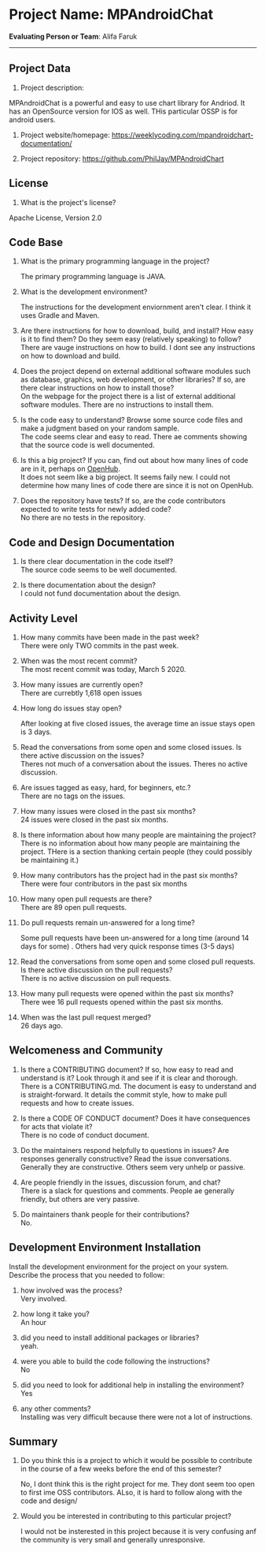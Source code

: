 # Project Name: MPAndroidChat  <!-- replace with the project name -->   
	
**Evaluating Person or Team**: Alifa Faruk
<!-- list your first name and github user-name-->

---

## Project Data

1. Project description: <br>
<!--
What is the purpose of this project? What does the code do? What type of users
does it have?
-->
MPAndroidChat is a powerful and easy to use chart library for Andriod. It has an OpenSource version for IOS as well. THis particular OSSP is for android users. 

1. Project website/homepage:
https://weeklycoding.com/mpandroidchart-documentation/

1. Project repository:
https://github.com/PhilJay/MPAndroidChart


## License

1. What is the project's license? <br>
<!--
In most repositories there will be a file named LICENSE or something similar in
the root level of the repository. This is the one to examine. There may be
different licenses on specific files, but the project will have a main license.
-->

Apache License, Version 2.0 

## Code Base


1. What is the primary programming language in the project?

	The primary programming language is JAVA.

1. What is the development environment? <br>
	<!--
	For example, is it Gnu C++ on Linux?
	Is it a Windows 10 application? Does one need to develop in a virtual machine?
	-->
	The instructions for the development enviornment aren't clear. I think it uses Gradle and Maven.

1. Are there instructions for how to download, build, and install? How easy is it
to find them? Do they seem easy (relatively speaking) to follow? <br>
	There are vauge instructions on how to build. I dont see any instructions on how to download and build.
 
1. Does the project depend on external additional software modules such as
database,  graphics, web development, or other libraries? If so, are there clear instructions on how to install those? <br>
	On the webpage for the project there is a list of external additional software modules. There are no instructions to install them.

1. Is the code easy to understand? Browse some source code files and make
a judgment based on your random sample. <br>
	The code seems clear and easy to read. There ae comments showing that the source code is well documented.

1. Is this a big project? If you can, find out about how many lines of code
are in it, perhaps on [OpenHub](https://www.openhub.net/). <br>
	It does not seem like a big project. It seems faily new. I could not determine how many lines of code there are since it is not on OpenHub.

1. Does the repository have tests? If so, are the code contributors expected to write tests for newly added code? <br>
	No there are no tests in the repository.


## Code and Design Documentation
1. Is there clear documentation in the code itself? <br>
	The source code seems to be well documented.

1. Is there documentation about the design?  <br>
	I could not fund documentation about the design.

## Activity Level


1. How many commits have been made in the past week? <br>
	There were only TWO commits in the past week.
	
1. When was the most recent commit? <br>
	The most recent commit was today, March 5 2020.

1. How many issues are currently open? <br>
	There are currebtly 1,618 open issues
1. How long do issues stay open? <br>
	<!--
	Take the five closed issues (they can be most recently closed or a sample distributed over time) and look at when each was first reported.
	Compute the number of days that each was open and take the average.
	-->
	After looking at five closed issues, the average time an issue stays open is 3 days.

1. Read the conversations from some open and some closed issues. Is there active discussion on the issues? <br>
	Theres not much of a conversation about the issues. Theres no active discussion.

1. Are issues tagged as easy, hard, for beginners, etc.? <br>
	There are no tags on the issues.

1. How many issues were closed in the past six months? <br>
	24 issues were closed in the past six months.

1. Is there information about how many people are maintaining the project? <br>
	There is no information about how many people are maintaining the project. THere is a section thanking certain people (they could possibly be maintaining it.)

1. How many contributors has the project had in the past six months? <br>
	There were four contributors in the past six months

1. How many open pull requests are there? <br>
	There are 89 open pull requests.

1. Do pull requests remain un-answered for a long time? <br>
	<!--
	Look at the closed pull requests to see how long they stayed open.
	Take the five closed pull requests  (they can be most recently closed or a sample distributed over time) and look at when each was first created.
	Compute the number of days that each was open and take the average.
	-->
	Some pull requests have been un-answered for a long time (around 14 days for some) . Others had very quick response times (3-5 days)

1. Read the conversations from some open and some closed pull requests.  Is there active discussion on the pull requests? <br>
	There is no active discussion on pull requests.

1. How many pull requests were opened within the past six months? <br>
	There wee 16 pull requests opened within the past six months.

1. When was the last  pull request  merged? <br>
	26 days ago.

## Welcomeness and Community

1. Is there a CONTRIBUTING document? If so, how easy to read and understand is it?
Look through it and see if it is clear and thorough. <br>
	There is a CONTRIBUTING.md. The document is easy to understand and is straight-forward. It details the commit style, how to make pull requests and how to create issues.

1. Is there a CODE OF CONDUCT document? Does it have consequences for acts that
violate it? <br>
	There is no code of conduct document.

1. Do the maintainers respond helpfully to questions in issues?
Are responses generally constructive? Read the issue conversations. <br>
	Generally they are constructive. Others seem very unhelp or passive. 

1. Are people friendly in the issues, discussion forum, and chat? <br>
	There is a slack for questions and comments. People ae generally friendly, but others are very passive.

1. Do maintainers thank people for their contributions? <br>
	No.

## Development Environment Installation

Install the development environment for the project on your system.
Describe the process that you needed to follow:

1. how involved was the process? <br>
	Very involved.

1. how long it take you? <br>
	An hour

1. did you need to install additional packages or libraries? <br>
	yeah.

1. were you able to build the code following the instructions? <br>
	No

1. did you need to look for additional help in installing the environment? <br>
	Yes

1. any other comments? <br>
	Installing was very difficult because there were not a lot of instructions. 



## Summary
1. Do you think  this is a project to which it would be possible to contribute
in the course of a few weeks before the end of this semester? <br>
	<!--
	Explain your position. Do NOT simply say 'yes or 'no'.
	-->

	No, I dont think this is the right project for me. They dont seem too open to first ime OSS contributors. ALso, it is hard to follow along with the code and design/ 
1. Would you be interested in contributing to this particular project? <br>
	<!--
	Explain why you would or would not be interested in contributing to this project. Do NOT simply say 'yes or 'no'.
	-->
	I would not be insterested in this project because it is very confusing anf the community is very small and generally unresponsive. 
